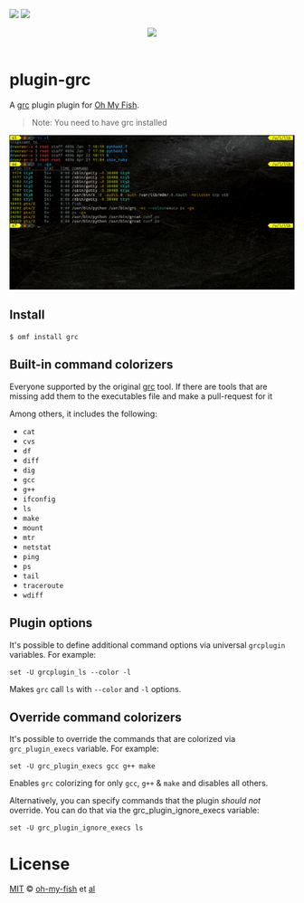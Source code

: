 [![][travis-badge]][travis-link]
![][license-badge]

<div align="center">
  <a href="http://github.com/oh-my-fish/oh-my-fish">
  <img width=90px  src="https://cloud.githubusercontent.com/assets/8317250/8510172/f006f0a4-230f-11e5-98b6-5c2e3c87088f.png">
  </a>
</div>
<br>

# plugin-grc

A [grc][grc] plugin plugin for [Oh My Fish][omf-link].

> Note: You need to have grc installed

![screenshot][screenshot]

## Install

```fish
$ omf install grc
```

## Built-in command colorizers

Everyone supported by the original [grc](grc) tool. If there are tools that are
missing add them to the executables file and make a pull-request for it

Among others, it includes the following:

- `cat`
- `cvs`
- `df`
- `diff`
- `dig`
- `gcc`
- `g++`
- `ifconfig`
- `ls`
- `make`
- `mount`
- `mtr`
- `netstat`
- `ping`
- `ps`
- `tail`
- `traceroute`
- `wdiff`

## Plugin options

It's possible to define additional command options via universal `grcplugin`
variables. For example:

```fish
set -U grcplugin_ls --color -l
```

Makes `grc` call `ls` with `--color` and `-l` options.

## Override command colorizers

It's possible to override the commands that are colorized via `grc_plugin_execs`
variable. For example:

```fish
set -U grc_plugin_execs gcc g++ make
```

Enables `grc` colorizing for only `gcc`, `g++` & `make` and disables all others.

Alternatively, you can specify commands that the plugin *should not* override.
You can do that via the grc_plugin_ignore_execs variable:

```fish
set -U grc_plugin_ignore_execs ls
```

# License

[MIT][mit] © [oh-my-fish][author] et [al][contributors]


[mit]:            http://opensource.org/licenses/MIT
[author]:         http://github.com/oh-my-fish
[contributors]:   https://github.com/oh-my-fish/pkg-plugin-grc/graphs/contributors
[omf-link]:       https://www.github.com/oh-my-fish/oh-my-fish

[license-badge]:  https://img.shields.io/badge/license-MIT-007EC7.svg?style=flat-square
[travis-badge]:   http://img.shields.io/travis/oh-my-fish/plugin-grc.svg?style=flat-square
[travis-link]:    https://travis-ci.org/oh-my-fish/plugin-grc
[grc]: http://kassiopeia.juls.savba.sk/~garabik/software/grc.html
[screenshot]: https://raw.githubusercontent.com/tannhuber/media/master/grc-plugin.png



